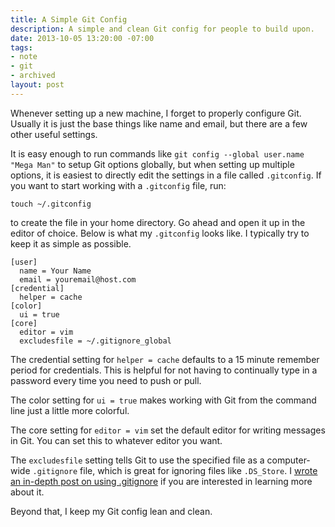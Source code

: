 ```yaml
---
title: A Simple Git Config
description: A simple and clean Git config for people to build upon.
date: 2013-10-05 13:20:00 -07:00
tags:
- note
- git
- archived
layout: post
---
```


Whenever setting up a new machine, I forget to properly configure Git. Usually
it is just the base things like name and email, but there are a few other useful
settings.

It is easy enough to run commands like `git config --global user.name "Mega
Man"` to setup Git options globally, but when setting up multiple options, it is
easiest to directly edit the settings in a file called `.gitconfig`. If you want
to start working with a `.gitconfig` file, run:

~~~
touch ~/.gitconfig
~~~

to create the file in your home directory. Go ahead and open it up in the editor
of choice. Below is what my `.gitconfig` looks like. I typically try to keep it
as simple as possible.

~~~
[user]
  name = Your Name
  email = youremail@host.com
[credential]
  helper = cache
[color]
  ui = true
[core]
  editor = vim
  excludesfile = ~/.gitignore_global
~~~

The credential setting for `helper = cache` defaults to a 15 minute remember
period for credentials. This is helpful for not having to continually type in a
password every time you need to push or pull.

The color setting for `ui = true` makes working with Git from the command line
just a little more colorful.

The core setting for `editor = vim` set the default editor for writing
messages in Git. You can set this to whatever editor you want.

The `excludesfile` setting tells Git to use the specified file as a
computer-wide `.gitignore` file, which is great for ignoring files like
`.DS_Store`. I [wrote an in-depth post on using
.gitignore](/how-to-effectively-use-a-gitignore) if you are interested in
learning more about it.

Beyond that, I keep my Git config lean and clean.
